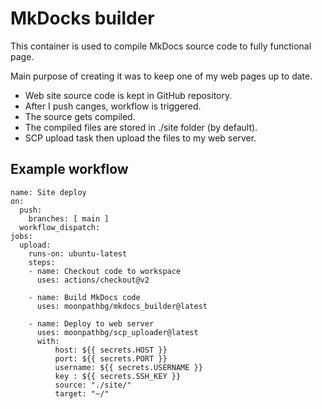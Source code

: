 # MkDocks builder

This container is used to compile MkDocs source code to fully functional page.

Main purpose of creating it was to keep one of my web pages up to date.

* Web site source code is kept in GitHub repository.
* After I push canges, workflow is triggered.
* The source gets compiled.
* The compiled files are stored in ./site folder (by default).
* SCP upload task then upload the files to my web server.

## Example workflow
```
name: Site deploy
on:
  push:
    branches: [ main ]
  workflow_dispatch:
jobs:
  upload:
    runs-on: ubuntu-latest
    steps:
    - name: Checkout code to workspace
      uses: actions/checkout@v2

    - name: Build MkDocs code
      uses: moonpathbg/mkdocs_builder@latest

    - name: Deploy to web server
      uses: moonpathbg/scp_uploader@latest
      with:
          host: ${{ secrets.HOST }}
          port: ${{ secrets.PORT }}
          username: ${{ secrets.USERNAME }}
          key : ${{ secrets.SSH_KEY }}
          source: "./site/"
          target: "~/"
```
